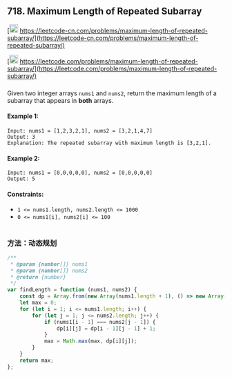 ## 718. Maximum Length of Repeated Subarray

[<img src="https://static.leetcode-cn.com/cn-mono-assets/production/assets/logo-dark-cn.c42314a8.svg" height="20" /> https://leetcode-cn.com/problems/maximum-length-of-repeated-subarray/](https://leetcode-cn.com/problems/maximum-length-of-repeated-subarray/)

[<img src="https://assets.leetcode.com/static_assets/public/webpack_bundles/images/logo-dark.e99485d9b.svg" height="20"/> https://leetcode.com/problems/maximum-length-of-repeated-subarray/](https://leetcode.com/problems/maximum-length-of-repeated-subarray/)

###

Given two integer arrays `nums1` and `nums2`, return the maximum length of a subarray that appears in **both** arrays.

#### Example 1:

```
Input: nums1 = [1,2,3,2,1], nums2 = [3,2,1,4,7]
Output: 3
Explanation: The repeated subarray with maximum length is [3,2,1].
```

#### Example 2:

```
Input: nums1 = [0,0,0,0,0], nums2 = [0,0,0,0,0]
Output: 5
```

#### Constraints:

-   `1 <= nums1.length, nums2.length <= 1000`
-   `0 <= nums1[i], nums2[i] <= 100`

#

### 方法：动态规划

```js
/**
 * @param {number[]} nums1
 * @param {number[]} nums2
 * @return {number}
 */
var findLength = function (nums1, nums2) {
    const dp = Array.from(new Array(nums1.length + 1), () => new Array(nums2.length + 1).fill(0));
    let max = 0;
    for (let i = 1; i <= nums1.length; i++) {
        for (let j = 1; j <= nums2.length; j++) {
            if (nums1[i - 1] === nums2[j - 1]) {
                dp[i][j] = dp[i - 1][j - 1] + 1;
            }
            max = Math.max(max, dp[i][j]);
        }
    }
    return max;
};
```

